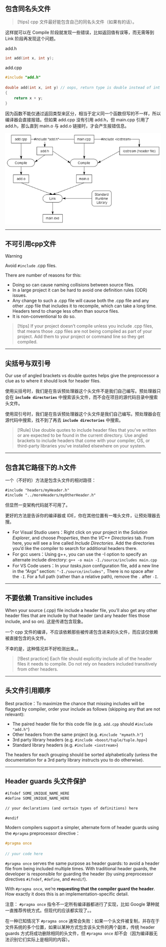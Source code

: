 
## 包含同名头文件

> [!tips]
> cpp 文件最好能包含自己的同名头文件（如果有的话）。

这样就可以在 Compile 阶段就发现一些错误，比如返回值有误等，而无需等到 Link 阶段再发现这个问题。

add.h
``` C++
int add(int x, int y);
```

add.cpp
``` C++
#include "add.h"         

double add(int x, int y) // oops, return type is double instead of int
{
    return x + y;
}
```

因为函数不能仅通过返回类型来区分，相当于定义同一个函数但写的不一样，所以编译器会直接报错。但如果 add.cpp 没有引用 add.h，但 main.cpp 引用了 add.h，那么直到 main.o 与 add.o 链接时，才会产生报错信息。

![](https://raw.githubusercontent.com/BlairRenaissance/ImageHost/main/20250514160844443.png)

---

## 不可引用cpp文件

> [!warning]
> Avoid `#include` .cpp files.

There are number of reasons for this:
- Doing so can cause naming collisions between source files.
- In a large project it can be hard to avoid one definition rules (ODR) issues.
- Any change to such a .cpp file will cause both the .cpp file and any other .cpp file that includes it to recompile, which can take a long time. Headers tend to change less often than source files.
- It is non-conventional to do so.

> [!tips]
> If your project doesn’t compile unless you include .cpp files, that means those .cpp files are not being compiled as part of your project. Add them to your project or command line so they get compiled.

---

## 尖括号与双引号

Our use of angled brackets vs double quotes helps give the preprocessor a clue as to where it should look for header files.

使用尖括号时，我们是在告诉预处理器这个头文件不是我们自己编写。预处理器只会在 **`include directories`** 中搜索该头文件，而不会在项目的源代码目录中搜索头文件。

使用双引号时，我们是在告诉预处理器这个头文件是我们自己编写。预处理器会在源代码中搜索，找不到了再去 **`include directories`**  中搜索。

> [!Rule]
> Use double quotes to include header files that you’ve written or are expected to be found in the current directory. Use angled brackets to include headers that come with your compiler, OS, or third-party libraries you’ve installed elsewhere on your system.

---

## 包含其它路径下的.h文件

一个（不好的）方法是包含头文件的相对路径：
```
#include "headers/myHeader.h"
#include "../moreHeaders/myOtherHeader.h"
```

但显然一变架构代码就不可用了。

更好的方法是告诉你的编译器或 IDE，你在其他位置有一堆头文件，让预处理器去搜。

- For Visual Studio users：Right click on your project in the _Solution Explorer_, and choose _Properties_, then the _VC++ Directories_ tab. From here, you will see a line called _Include Directories_. Add the directories you’d like the compiler to search for additional headers there.
- For gcc users：Using g++, you can use the -I option to specify an alternate include directory:  `g++ -o main -I./source/includes main.cpp`
- For VS Code users：In your _tasks.json_ configuration file, add a new line in the _“Args”_ section:  `"-I./source/includes",` There is no space after the `-I`. For a full path (rather than a relative path), remove the `.` after `-I`.

---

## 不要依赖 Transitive includes

When your source (.cpp) file include a header file, you’ll also get any other header files that are include by that header (and any header files those include, and so on). 这是传递包含现象。

一个 cpp 文件的编译，不应该依赖那些被传递包含进来的头文件，而应该仅依赖被直接包含的头文件。

不幸的是，这种情况并不好检测出来。。

> [!Best practice]
> Each file should explicitly include all of the header files it needs to compile. Do not rely on headers included transitively from other headers.

---

## 头文件引用顺序

Best practice：To maximize the chance that missing includes will be flagged by compiler, order your include as follows (skipping any that are not relevant):

- The paired header file for this code file (e.g. `add.cpp` should `#include "add.h"`)
- Other headers from the same project (e.g. `#include "mymath.h"`)
- 3rd party library headers (e.g. `#include <boost/tuple/tuple.hpp>`)
- Standard library headers (e.g. `#include <iostream>`)

The headers for each grouping should be sorted alphabetically (unless the documentation for a 3rd party library instructs you to do otherwise).

---

## Header guards 头文件保护

```
#ifndef SOME_UNIQUE_NAME_HERE
#define SOME_UNIQUE_NAME_HERE

// your declarations (and certain types of definitions) here

#endif
```

Modern compilers support a simpler, alternate form of header guards using the `#pragma` preprocessor directive：

```cpp
#pragma once

// your code here
```

`#pragma once` serves the same purpose as header guards: to avoid a header file from being included multiple times. With traditional header guards, the developer is responsible for guarding the header (by using preprocessor directives `#ifndef`, `#define`, and `#endif`). 

With `#pragma once`, we’re **requesting that the compiler guard the header**. How exactly it does this is an implementation-specific detail.

注意： `#pragma once` 指令不一定所有编译器都进行了实现，比如 Google 犟种就一直推荐传统方式。但现代的应该都实现了。。

在一种已知情况下 `#pragma once` 通常会失败：如果一个头文件被复制，并存在于文件系统的多个位置，如果以某种方式包含该头文件的两个副本，传统 header guards 方式将成功删除相同的头文件，但 `#pragma once` 却不会（因为编译器无法识别它们实际上是相同的内容）。